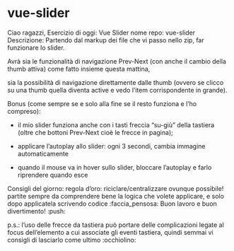 # vue-slider

Ciao ragazzi, Esercizio di oggi: Vue Slider
nome repo: vue-slider
Descrizione:
Partendo dal markup dei file che vi passo nello zip, far funzionare lo slider.

Avrà sia le funzionalità di navigazione Prev-Next (con anche il cambio della thumb attiva) come fatto insieme questa mattina,

sia la possibilità di navigazione direttamente dalle thumb (ovvero se clicco su una thumb quella diventa active e vedo l’item corrispondente in grande).



Bonus (come sempre se e solo alla fine se il resto funziona e l’ho compreso):

- il mio slider funziona anche con i tasti freccia “su-giù” della tastiera (oltre che bottoni Prev-Next cioè le frecce in pagina);

- applicare l’autoplay allo slider: ogni 3 secondi, cambia immagine automaticamente

- quando il mouse va in hover sullo slider, bloccare l’autoplay e farlo riprendere quando esce

Consigli del giorno:
regola d’oro: riciclare/centralizzare ovunque possibile!
partite sempre da comprendere bene la logica che volete applicare, e solo dopo applicatela scrivendo codice :faccia_pensosa:
Buon lavoro e buon divertimento! :push:

p.s.: l’uso delle frecce da tastiera può portare delle complicazioni legate  al focus dell’elemento a cui associate gli eventi tastiera, quindi semmai vi consigli di lasciarlo come ultimo :occhiolino: